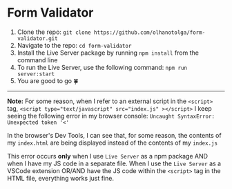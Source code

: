 # Form Validator

1. Clone the repo: `git clone https://github.com/olhanotolga/form-validator.git`
2. Navigate to the repo: `cd form-validator`
3. Install the Live Server package by running `npm install` from the command line
4. To run the Live Server, use the following command: `npm run server:start`
5. You are good to go :four_leaf_clover:

****************************************

**Note:** For some reason, when I refer to an external script in the `<script>` tag,
`<script type="text/javascript" src="index.js" ></script>`
I keep seeing the following error in my browser console:
`Uncaught SyntaxError: Unexpected token '<'`

In the browser's Dev Tools, I can see that, for some reason, the contents of my `index.html` are being displayed instead of the contents of my `index.js`

This error occurs **only** when I use `Live Server` as a npm package AND when I have my JS code in a separate file. When I use the `Live Server` as a VSCode extension OR/AND have the JS code within the `<script>` tag in the HTML file, everything works just fine.
